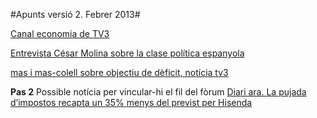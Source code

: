#Apunts versió 2. Febrer 2013#

[Canal economia de TV3](https://mail.google.com/mail/u/0/?shva=1#inbox/13caa2fdbeb9173f)

[Entrevista César Molina sobre la clase política espanyola](http://www.tv3.cat/videos/4431231/Cesar-Molinas-Teoria-de-la-classe-politica-espanyola-una-elit-extractiva)

[mas i mas-colell sobre objectiu de dèficit, notícia tv3](http://www.tv3.cat/videos/4431391/PRESSUPOSTOS-I-OBJECTIU-DE-DEFICIT-AMB-ARTUR-MAS-I-ANDREU-MAS-COLELL)


**Pas 2**
Possible notícia per vincular-hi el fil del fòrum [Diari ara. La pujada d’impostos recapta un 35% menys del previst per Hisenda](http://www.ara.cat/premium/politica/Hisenda-recapta-previst-pujada-dimpostos_0_856714397.html)